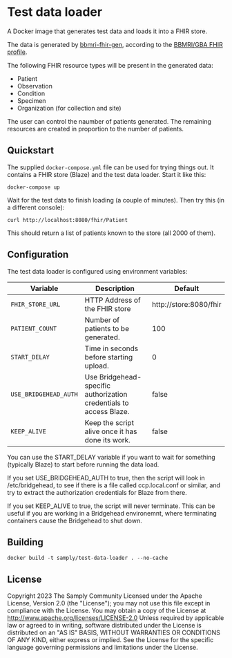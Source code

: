 # Test data loader

A Docker image that generates test data and loads it into a FHIR store.

The data is generated by [bbmri-fhir-gen](https://github.com/samply/bbmri-fhir-gen), according to the [BBMRI/GBA FHIR profile](https://samply.github.io/bbmri-fhir-ig/overview.html).

The following FHIR resource types will be present in the generated data:

- Patient
- Observation
- Condition
- Specimen
- Organization (for collection and site)

The user can control the naumber of patients generated. The remaining resources are created in proportion to the number of patients.

## Quickstart

The supplied `docker-compose.yml` file can be used for trying things out. It contains a FHIR store (Blaze) and the test data loader. Start it like this:

```
docker-compose up
```

Wait for the test data to finish loading (a couple of minutes). Then try this (in a different console):

```
curl http://localhost:8080/fhir/Patient
```

This should return a list of patients known to the store (all 2000 of them).

## Configuration

The test data loader is configured using environment variables:

| Variable                                  | Description                                                                                                        | Default                          |
|-------------------------------------------|--------------------------------------------------------------------------------------------------------------------|----------------------------------|
| `FHIR_STORE_URL`                          | HTTP Address of the FHIR store                                                                                     | http://store:8080/fhir           |
| `PATIENT_COUNT`                           | Number of patients to be generated.                                                                                | 100                              |
| `START_DELAY`                             | Time in seconds before starting upload.                                                                            | 0                                |
| `USE_BRIDGEHEAD_AUTH`                     | Use Bridgehead-specific authorization credentials to access Blaze.                                                 | false                            |
| `KEEP_ALIVE`                              | Keep the script alive once it has done its work.                                                                   | false                            |

You can use the START_DELAY variable if you want to wait for something (typically Blaze) to start before running the data load.

If you set USE_BRIDGEHEAD_AUTH to true, then the script will look in /etc/bridgehead, to see if there is a file called ccp.local.conf or similar, and try to extract the authorization credentials for Blaze from there.

If you set KEEP_ALIVE to true, the script will never terminate. This can be useful if you are working in a Bridgehead environemnt, where terminating containers cause the Bridgehead to shut down.

## Building

```
docker build -t samply/test-data-loader . --no-cache
```

## License

Copyright 2023 The Samply Community
Licensed under the Apache License, Version 2.0 (the "License"); you may not use this file except in compliance with the License. You may obtain a copy of the License at
http://www.apache.org/licenses/LICENSE-2.0
Unless required by applicable law or agreed to in writing, software distributed under the License is distributed on an "AS IS" BASIS, WITHOUT WARRANTIES OR CONDITIONS OF ANY KIND, either express or implied. See the License for the specific language governing permissions and limitations under the License.
